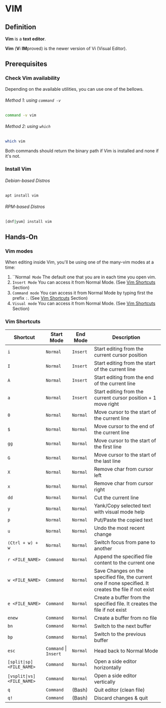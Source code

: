 # VIM

## Definition
**Vim** is a **text editor**.

**Vim** (**V**i **IM**proved) is the newer version of Vi (Visual Editor).

## Prerequisites

### Check Vim availability
Depending on the available utilities, you can use one of the bellows.
###### Method 1: using `command -v`
```bash
command -v vim
```
###### Method 2: using `which`
```bash
which vim
```
Both commands should return the binary path if Vim is installed and none if it's not.

### Install Vim
###### Debian-based Distros
```bash
apt install vim
```
###### RPM-based Distros 
```bash
[dnf|yum] install vim 
```

## Hands-On

### Vim modes
When editing inside Vim, you'll be using one of the many-vim modes at a time:
1. ``Normal` Mode` The default one that you are in each time you open vim.
2. `Insert Mode` You can access it from Normal Mode. (See [Vim Shortcuts](#vim-shortcuts) Section)
3. `Command mode` You can access it from Normal Mode by typing first the prefix `:`. (See [Vim Shortcuts](#vim-shortcuts) Section)
4. `Visual mode` You can access it from Normal Mode. (See [Vim Shortcuts](#vim-shortcuts) Section)

### Vim Shortcuts
| Shortcut                   | Start Mode            | End Mode | Description                                                                                             |
|----------------------------|-----------------------|----------|---------------------------------------------------------------------------------------------------------|
| `i`                        | `Normal`              | `Insert` | Start editing from the current cursor position                                                          |
| `I`                        | `Normal`              | `Insert` | Start editing from the start of the current line                                                        |
| `A`                        | `Normal`              | `Insert` | Start editing from the end of the current line                                                          |
| `a`                        | `Normal`              | `Insert` | Start editing from the current cursor position + 1 move right                                           |
| `0`                        | `Normal`              | `Normal` | Move cursor to the start of the current line                                                            |
| `$`                        | `Normal`              | `Normal` | Move cursor to the end of the current line                                                              |
| `gg`                       | `Normal`              | `Normal` | Move cursor to the start of the first line                                                              |
| `G`                        | `Normal`              | `Normal` | Move cursor to the start of the last line                                                               |
| `X`                        | `Normal`              | `Normal` | Remove char from cursor left                                                                            |
| `x`                        | `Normal`              | `Normal` | Remove char from cursor right                                                                           |
| `dd`                       | `Normal`              | `Normal` | Cut the current line                                                                                    |
| `y`                        | `Normal`              | `Normal` | Yank/Copy selected text with visual mode help                                                           |
| `p`                        | `Normal`              | `Normal` | Put/Paste the copied text                                                                               |
| `u`                        | `Normal`              | `Normal` | Undo the most recent change                                                                             |
| `(Ctrl + w) + w`           | `Normal`              | `Normal` | Switch focus from pane to another                                                                       |
| `r <FILE_NAME>`            | `Command`             | `Normal` | Append the specified file content to the current one                                                    |
| `w <FILE_NAME>`            | `Command`             | `Normal` | Save Changes on the specified file, the current one if none specified. It creates the file if not exist |
| `e <FILE_NAME>`            | `Command`             | `Normal` | Create a buffer from the specified file. It creates the file if not exist                               |
| `enew`                     | `Command`             | `Normal` | Create a buffer from no file                                                                            |
| `bn`                       | `Command`             | `Normal` | Switch to the next buffer                                                                               |
| `bp`                       | `Command`             | `Normal` | Switch to the previous buffer                                                                           |
| `esc`                      | `Command` \| `Insert` | `Normal` | Head back to Normal Mode                                                                                |
| `[split\|sp] <FILE_NAME>`  | `Command`             | `Normal` | Open a side editor horizontally                                                                         |
| `[vsplit\|vs] <FILE_NAME>` | `Command`             | `Normal` | Open a side editor vertically                                                                           |
| `q`                        | `Command`             | (Bash)   | Quit editor (clean file)                                                                                |
| `q!`                       | `Command`             | (Bash)   | Discard changes & quit                                                                                  |

